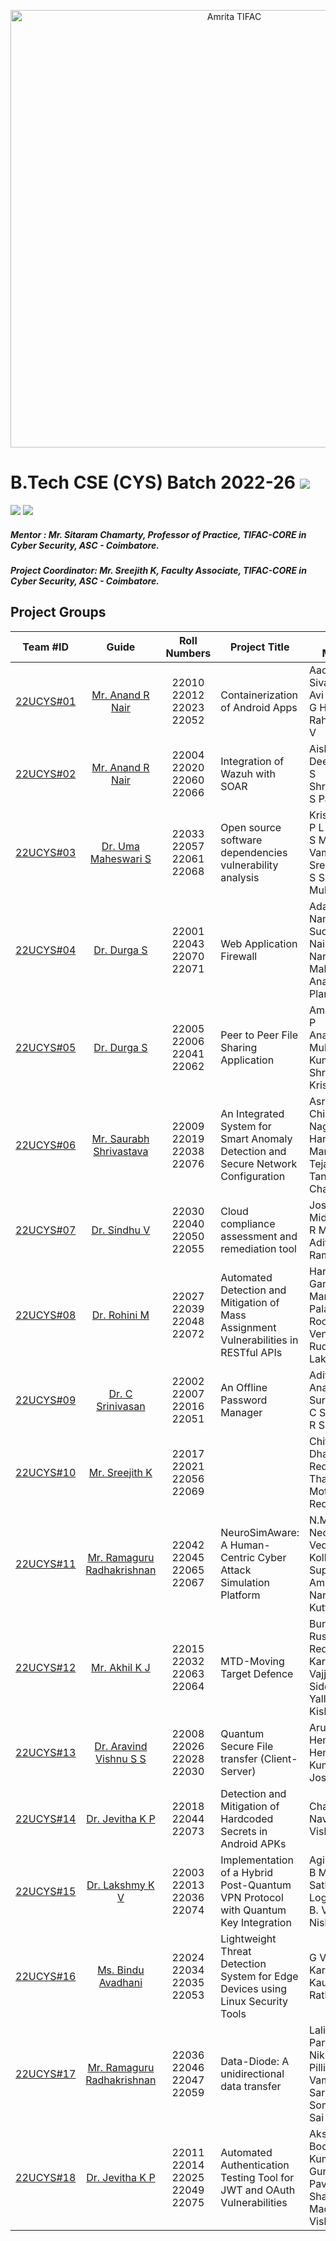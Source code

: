 <p align="center">
  <img src= "https://github.com/amrita-tifac-cys-btech/.github-private/blob/main/profile/assets/AVV_CYS_Logo.png" alt="Amrita TIFAC" width=700 />
</p>

# B.Tech CSE (CYS) Batch 2022-26 ![](https://img.shields.io/badge/-Live-brightgreen)
![](https://img.shields.io/badge/Batch-22UCYS-green) ![](https://img.shields.io/badge/Domain-Security-blue) 

##### Mentor : Mr. Sitaram Chamarty, Professor of Practice, TIFAC-CORE in Cyber Security, ASC - Coimbatore.
##### Project Coordinator: Mr. Sreejith K, Faculty Associate, TIFAC-CORE in Cyber Security, ASC - Coimbatore.

## Project Groups
| Team #ID | Guide                  | Roll Numbers           | Project Title     | Team Members      |
|:--------:|:----------------------:|:---------------------:|--------------------|-------------------|
| [22UCYS#01](https://github.com/re-bin-d-22ucys/22UCYS-01) | [Mr. Anand R Nair](https://www.amrita.edu/faculty/anand-r-nair/)| 22010 <br/> 22012 <br/> 22023 <br/> 22052 |  Containerization of Android Apps | Aadhithya Sivakumar <br/> Avi Nair <br/> G Hamsini <br/> Rahul Shankar V     |
| [22UCYS#02](https://github.com/re-bin-d-22ucys/22UCYS-02) | [Mr. Anand R Nair](https://www.amrita.edu/faculty/anand-r-nair/) | 22004 <br/> 22020 <br/> 22060 <br/> 22066 | Integration of Wazuh with SOAR | Aishwarya S <br/> Deepak Kumar S <br/> Shree Harini T <br/> S Parvathi        |
| [22UCYS#03](https://github.com/re-bin-d-22ucys/22UCYS-03) | [Dr. Uma Maheswari S](https://www.amrita.edu/faculty/uma-maheswari-s/) | 22033 <br/> 22057 <br/> 22061 <br/> 22068 | Open source software dependencies vulnerability analysis | Krishnamoorthi P L <br/> S Mohana Vamsi <br/> Sree Sharvesh S S <br/> Mukesh R   |
| [22UCYS#04](https://github.com/re-bin-d-22ucys/22UCYS-04) | [Dr. Durga S](https://www.amrita.edu/faculty/s-durga/) | 22001 <br/> 22043 <br/> 22070 <br/> 22071   |  Web Application Firewall  | Adarsh R K <br/> Namitha Sudhishkumar Nair <br/> Nandana Mahesh <br/> Anagh Shaji Plamoottukada     |
| [22UCYS#05](https://github.com/re-bin-d-22ucys/22UCYS-05) | [Dr. Durga S](https://www.amrita.edu/faculty/s-durga/) | 22005 <br/> 22006 <br/> 22041 <br/> 22062  | Peer to Peer File Sharing Application  |  Amal Ritessh A P <br/> Ananth R <br/> Mukund Kumarappan S <br/> Shravan Krishnan G   |
| [22UCYS#06](https://github.com/re-bin-d-22ucys/22UCYS-06) | [Mr. Saurabh Shrivastava](https://www.amrita.edu/faculty/s-saurabh/) | 22009 <br/> 22019 <br/> 22038 <br/> 22076 |  An Integrated System for Smart Anomaly Detection and Secure Network Configuration | Asrita NL <br/> Chinni Nagasree Hansica <br/> Mareddy Sai Tejas <br/> Tangella Sree Chandan    |
| [22UCYS#07](https://github.com/re-bin-d-22ucys/22UCYS-07) | [Dr. Sindhu V](https://www.amrita.edu/faculty/sindhu-v/) | 22030 <br/> 22040 <br/> 22050 <br/> 22055    |  Cloud compliance assessment and remediation tool |  Joshua Anto A <br/> Midhrujayan K  <br/> R M Naren Adithya  <br/> Ramraj S |
| [22UCYS#08](https://github.com/re-bin-d-22ucys/22UCYS-08) | [Dr. Rohini M](https://www.amrita.edu/faculty/m-rohini/) | 22027 <br/> 22039 <br/> 22048 <br/> 22072 | Automated Detection and Mitigation of Mass Assignment Vulnerabilities in RESTful APIs | Harshith Gangisetty <br/> Marri Sanju <br/> Palakurty Roopak Naga Venkata <br/> Rudra Sri Lakshmi |
| [22UCYS#09](https://github.com/re-bin-d-22ucys/22UCYS-09) | [Dr. C Srinivasan](https://www.amrita.edu/faculty/c-srinivasan/) | 22002 <br/> 22007 <br/> 22016 <br/> 22051 |  An Offline Password Manager | Adithya N S <br/> Anaswara Suresh .M . K  <br/> C S Amritha <br/> R Sruthi  |
| [22UCYS#10](https://github.com/re-bin-d-22ucys/22UCYS-10) | [Mr. Sreejith K](https://www.amrita.edu/faculty/sreejith-k/) | 22017 <br/> 22021 <br/> 22056 <br/> 22069 |         |  Chitla Vyshali <br/> Dharshika S  <br/> Reddicherla Thanuj <br/> Mothe Anurag Reddy  |
| [22UCYS#11](https://github.com/re-bin-d-22ucys/22UCYS-11) | [Mr. Ramaguru Radhakrishnan](https://www.amrita.edu/faculty/ramaguru-radhakrishnan/) | 22042 <br/> 22045 <br/> 22065 <br/> 22067 |  NeuroSimAware: A Human-Centric Cyber Attack Simulation Platform​ | N.Meera <br/> Nedurumalli Vedvarshith  <br/> Kolluru Sai Supraj <br/> Amita Narayanan Kutty  |
| [22UCYS#12](https://github.com/re-bin-d-22ucys/22UCYS-12) | [Mr. Akhil K J](https://www.amrita.edu/faculty/akhil-k-j/) | 22015 <br/> 22032 <br/> 22063 <br/> 22064 | MTD-Moving Target Defence | Burla Rushyendra Reddy <br/> Karri Jeeshitha <br/> Vajjula Satya Siddardha <br/> Yallanuru Kishan Sai |
| [22UCYS#13](https://github.com/re-bin-d-22ucys/22UCYS-13) | [Dr. Aravind Vishnu S S](https://www.amrita.edu/faculty/aravind-vishnu-s-s/) | 22008 <br/> 22026 <br/> 22028 <br/> 22030 |  Quantum Secure File transfer (Client-Server) | Arul Sujith S <br/> Hemadhri P C <br/> Hemanth Kumaar J P <br/> Jose Rohit M |
| [22UCYS#14](https://github.com/re-bin-d-22ucys/22UCYS-14) | [Dr. Jevitha K P](https://www.amrita.edu/faculty/kp-jevitha/) | 22018 <br/> 22044 <br/> 22073     | Detection and Mitigation of Hardcoded Secrets in Android APKs | Charan K <br/> Navarang C D <br/> Vishal R S | 
| [22UCYS#15](https://github.com/re-bin-d-22ucys/22UCYS-15) | [Dr. Lakshmy K V](https://www.amrita.edu/faculty/kv-lakshmy/) | 22003 <br/> 22013 <br/> 22036 <br/> 22074 |  Implementation of a Hybrid Post-Quantum VPN Protocol with Quantum Key Integration | Agilprasanna P <br/> B M  Sai Sathvik <br/> Logesh R <br/> B. Vijay Nishanth |
| [22UCYS#16](https://github.com/re-bin-d-22ucys/22UCYS-16) | [Ms. Bindu Avadhani](https://www.amrita.edu/faculty/avadhani-bindu/) | 22024 <br/> 22034 <br/> 22035 <br/> 22053  |  Lightweight Threat Detection System for Edge Devices using Linux Security Tools |  G Vettrivel <br/> Karthick M <br/> Kaushik M <br/> Rathnesh R    |
| [22UCYS#17](https://github.com/re-bin-d-22ucys/22UCYS-17) | [Mr. Ramaguru Radhakrishnan](https://www.amrita.edu/faculty/ramaguru-radhakrishnan/) | 22036 <br/> 22046 <br/> 22047 <br/> 22059 |  Data-Diode: A unidirectional data transfer | Lalitha K <br/> Parthiv Kumar Nikku <br/> Pillimetla Vamsi <br/> Saride Someswara Sai Sri Chakri   |
| [22UCYS#18](https://github.com/re-bin-d-22ucys/22UCYS-18) | [Dr. Jevitha K P](https://www.amrita.edu/faculty/kp-jevitha/) | 22011 <br/> 22014 <br/> 22025 <br/> 22049 <br/> 22075 | Automated Authentication Testing Tool for JWT and OAuth Vulnerabilities |  Akshit Singh <br/> Boddu Prem Kumar <br/> Gunateet Dev <br/> Pavan Shanmukha Madhav Gunda  <br/> Vishal S     |
